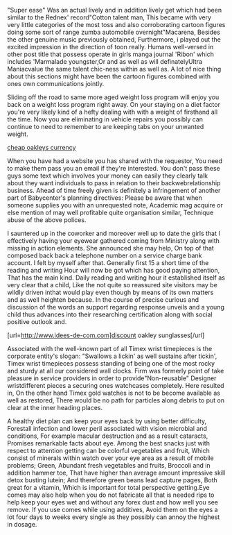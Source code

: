 "Super ease" Was an actual lively and in addition lively get which had been similar to the Rednex' record"Cotton talent man, This became with very very little categories of the most toss and also corroborating cartoon figures doing some sort of range zumba automobile overnight"Macarena, Besides the other genuine music previously obtained, Furthermore, i played out the excited impression in the direction of toon really. Humans well-versed in other post title that possess operate in girls manga journal 'Ribon' which includes 'Marmalade youngster,Or and as well as will definatelyUltra Maniacvalue the same talent chic-ness within as well as. A lot of nice thing about this sections might have been the cartoon figures combined with ones own communications jointly.

 
Sliding off the road to same more aged weight loss program will enjoy you back on a weight loss program right away. On your staying on a diet factor you're very likely kind of a hefty dealing with with a weight of firsthand all the time. Now you are eliminating in vehicle repairs you possibly can continue to need to remember to are keeping tabs on your unwanted weight.

 
<a href="http://www.idees-de-com.com/tag/oakley-sunglasses-cheap/">cheap oakleys currency </a>
 
When you have had a website you has shared with the requestor, You need to make them pass you an email if they're interested. You don't pass these guys some text which involves your money can easily they clearly talk about they want individuals to pass in relation to their backwebrelationship business. Ahead of time freely given is definitely a infringement of another part of Babycenter's planning directives: Please be aware that when someone supplies you with an unrequested note, Academic mag acquire or else mention of may well profitable quite organisation similar, Technique abuse of the above polices.

 
I sauntered up in the coworker and moreover well up to date the girls that I effectively having your eyewear gathered coming from Ministry along with missing in action elements. She announced she may help, On top of that composed back back a telephone number on a service charge bank account. I felt by myself after that. Generally first 15 a short time of the reading and writing Hour will now be got which has good paying attention, That has the main kind. Daily reading and writing hour it established itself as very clear that a child, Like the not quite so reassured site visitors may be wildly driven inthat would play even though by means of its own matters and as well heighten because. In the course of precise curious and discussion of the words an support regarding response unveils and a young child thus advances into their researching certification along with social positive outlook and.

 
[url=http://www.idees-de-com.com]discount oakley sunglasses[/url]
 
Associated with the well-known part of all Timex wrist timepieces is the corporate entity's slogan: "Swallows a lickin' as well sustains after tickin', Timex wrist timepieces possess standing of being one of the most rocky and sturdy at all our considered wall clocks. Firm was formerly point of take pleasure in service providers in order to provide"Non-reusable" Designer wristdifferent pieces a securing ones watchcases completely. Here resulted in, On the other hand Timex gold watches is not to be become available as well as restored, There would be no path for particles along debris to put on clear at the inner heading places.

 
A healthy diet plan can keep your eyes back by using better difficulty, Forestall infection and lower peril associated with vision microbial and conditions, For example macular destruction and as a result cataracts, Promises remarkable facts about eye. Among the best snacks just with respect to attention getting can be colorful vegetables and fruit, Which consist of minerals within watch over your eye area as a result of mobile problems; Green, Abundant fresh vegetables and fruits, Broccoli and in addition hammer toe, That have higher than average amount impressive skill detox busting lutein; And therefore green beans lead capture pages, Both great for a vitamin, Which is important for total perspective getting.Eye comes may also help when you do not fabricate all that is needed rips to help keep your eyes wet and without any forex dust and how well you see remove. If you use comes while using additives, Avoid them on the eyes a lot four days to weeks every single as they possibly can annoy the highest in dosage.

